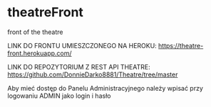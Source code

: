 # theatreFront
front of the theatre

LINK DO FRONTU UMIESZCZONEGO NA HEROKU: 
https://theatre-front.herokuapp.com/

LINK DO REPOZYTORIUM Z REST API THEATRE:
https://github.com/DonnieDarko8881/Theatre/tree/master

Aby mieć dostęp do Panelu Administracyjnego należy wpisać przy logowaniu ADMIN jako login i hasło


